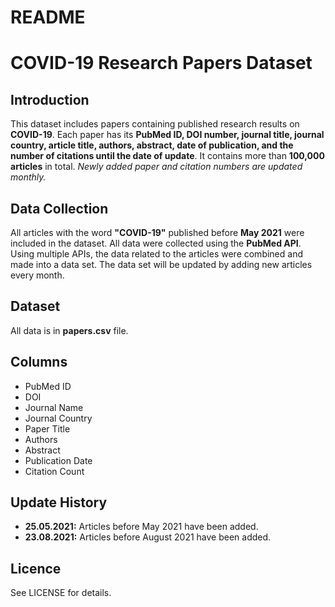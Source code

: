 # README

# COVID-19 Research Papers Dataset

## Introduction

This dataset includes papers containing published research results on **COVID-19**. Each paper has its **PubMed ID, DOI number, journal title, journal country, article title, authors, abstract, date of publication, and the number of citations until the date of update**. It contains more than **100,000 articles** in total. *Newly added paper and citation numbers are updated monthly.*

## Data Collection

All articles with the word **"COVID-19"** published before **May 2021** were included in the dataset. All data were collected using the **PubMed API**. Using multiple APIs, the data related to the articles were combined and made into a data set. The data set will be updated by adding new articles every month.

## Dataset

All data is in **papers.csv** file.

## Columns

- PubMed ID
- DOI
- Journal Name
- Journal Country
- Paper Title
- Authors
- Abstract
- Publication Date
- Citation Count

## Update History

- **25.05.2021:** Articles before May 2021 have been added.
- **23.08.2021:** Articles before August 2021 have been added.

## Licence

See LICENSE for details.